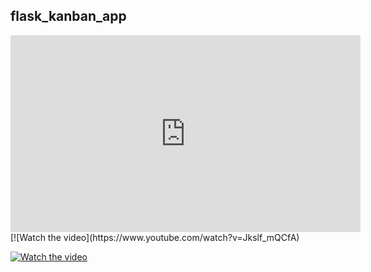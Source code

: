 ## flask_kanban_app




<iframe width="560" height="315" src="https://www.youtube.com/embed/Jkslf_mQCfA" title="YouTube video player" frameborder="0" allow="accelerometer; autoplay; clipboard-write; encrypted-media; gyroscope; picture-in-picture" allowfullscreen></iframe>

<br>
[![Watch the video](https://www.youtube.com/watch?v=Jkslf_mQCfA)

<br>

[![Watch the video](https://img.youtube.com/vi/Jkslf_mQCfA/maxresdefault.jpg)](https://youtu.be/Jkslf_mQCfA)
